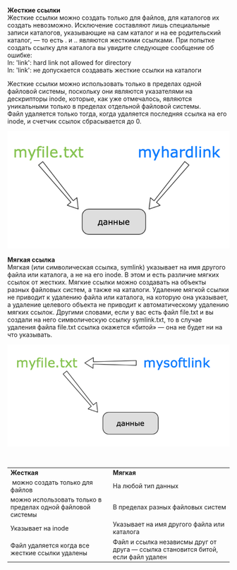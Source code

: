 **Жесткие ссылки**  
Жесткие ссылки можно создать только для файлов, для каталогов их создать невозможно. Исключение составляют лишь специальные записи каталогов, указывающие на сам каталог и на ее родительский каталог, — то есть . и .. являются жесткими ссылками. При попытке создать ссылку для каталога вы увидите следующее сообщение об ошибке:  
ln: 'link': hard link not allowed for directory  
ln: 'link': не допускается создавать жесткие ссылки на каталоги


Жесткие ссылки можно использовать только в пределах одной файловой системы, поскольку они являются указателями на дескрипторы inode, которые, как уже отмечалось, являются уникальными только в пределах отдельной файловой системы.  
Файл удаляется только тогда, когда удаляется последняя ссылка на его inode, и счетчик ссылок сбрасывается до 0. 


![image.png](./images/otlichiia-zhiestkikh-i-miaghkikh-ssylok_1.png)


**Мягкая ссылка**  
Мягкая (или символическая ссылка, symlink) указывает на имя другого файла или каталога, а не на его inode. В этом и есть различие мягких ссылок от жестких. Мягкие ссылки можно создавать на объекты разных файловых систем, а также на каталоги. Удаление мягкой ссылки не приводит к удалению файла или каталога, на которую она указывает, а удаление целевого объекта не приводит к автоматическому удалению мягких ссылок. Другими словами, если у вас есть файл file.txt и вы создали на него символическую ссылку symlink.txt, то в случае удаления файла file.txt ссылка окажется «битой» — она не будет ни на что указывать.


![image.png](./images/otlichiia-zhiestkikh-i-miaghkikh-ssylok_2.png)


 




|  |  |
| --- | --- |
| **Жесткая** | **Мягкая** |
|  можно создать только для файлов  | На любой тип данных |
| можно использовать только в пределах одной файловой системы | В пределах разных файловых систем |
| Указывает на inode | Указывает на имя другого файла или каталога |
| Файл удаляется когда все жесткие ссылки удалены | Файл и ссылка независмы друг от друга — ссылка становится битой, если файл удален |


 


 

